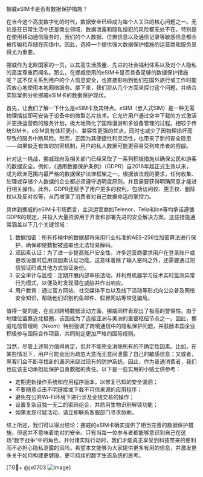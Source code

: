 挪威eSIM卡是否有数据保护措施？

在当今这个高度数字化的时代，数据安全已经成为每个人关注的核心问题之一。无论是在日常生活中还是商业领域，数据泄露和隐私侵犯的风险都无处不在。特别是在使用移动通信服务时，我们的个人数据、位置信息以及通信记录等敏感信息都会被传输和存储在网络中。因此，选择一个提供强大数据保护措施的运营商和服务显得尤为重要。

挪威作为北欧国家的一员，以其高生活质量、先进的社会福利体系以及对个人隐私的高度尊重而闻名。那么，在挪威使用的eSIM卡是否具备足够的数据保护措施呢？这不仅关系到用户的个人信息安全，也直接影响到他们在国外旅行或工作时能否放心地使用本地网络服务。接下来，我们将从几个方面来探讨这个问题，并结合实际案例分析挪威eSIM卡的数据保护现状。

首先，让我们了解一下什么是eSIM卡及其特点。eSIM（嵌入式SIM）是一种无需物理插拔即可安装于设备中的微型芯片技术。它允许用户通过空中下载的方式激活并更换运营商的服务计划，极大地简化了国际漫游和多设备管理的过程。相较于传统SIM卡，eSIM具有体积更小、兼容性更强的优点，同时也减少了因物理损坏而导致的服务中断风险。然而，正因为其便捷性和灵活性，也带来了新的安全隐患——如果缺乏有效的加密机制，用户的私人数据可能更容易受到攻击者的觊觎。

针对这一挑战，挪威政府及相关部门已经采取了一系列积极措施以确保公民和游客的数据安全。例如，《通用数据保护条例》（GDPR）自2018年起正式生效以来，成为欧洲范围内最严格的数据保护法律框架之一。根据该法规的要求，任何收集、处理或存储个人数据的企业都必须遵守透明度原则，并且需要获得明确同意才能进行相关操作。此外，GDPR还赋予了用户更多的权利，包括访问权、更正权、删除权以及反对权等，从而增强了消费者对自己数据命运的掌控力。

具体到挪威的eSIM卡市场而言，主流运营商如Telenor、Telia和Ice等均承诺遵循GDPR的规定，并投入大量资源用于开发和部署先进的安全解决方案。这些措施通常涵盖以下几个关键领域：

1. 数据加密：所有传输中的数据都将采用行业标准的AES-256位加密算法进行保护，确保即使数据被盗取也无法轻易解码。
2. 双因素认证：为了进一步提高账户安全性，许多运营商要求用户在登录账户或更改设置时启用双因素认证功能。这意味着除了输入密码之外，还需要通过短信验证码或其他方式验证身份。
3. 安全审计与监控：定期开展内部审核活动，并利用机器学习技术实时监测异常行为模式，以便及时发现潜在威胁并作出响应。
4. 用户教育：通过官方网站、社交媒体平台以及线下活动等形式向公众普及网络安全知识，帮助他们识别钓鱼邮件、假冒网站等常见骗局。

值得一提的是，在应对跨境数据流动方面，挪威同样表现出了极高的警惕性。由于地理位置靠近北极圈，该国成为了连接亚洲与美洲的重要枢纽节点之一。因此，挪威电信管理局（Nkom）特别强调了跨境通信中的隐私保护问题，并鼓励本国企业积极参与国际合作项目，共同制定更加严格的国际规则。

当然，尽管上述努力值得肯定，但并不能完全消除所有的不确定性因素。比如，在某些情况下，用户可能会因为疏忽大意而无意间泄露了自己的敏感信息；又或者，黑客们会不断寻找新的漏洞来绕过现有的防护系统。因此，作为普通消费者，我们也应该主动承担起保护自身数据的责任。以下是一些实用的小贴士供参考：

- 定期更新操作系统和应用程序版本，以修复已知的安全漏洞；
- 不要随意点击不明链接或下载不可信来源的应用程序；
- 避免在公共Wi-Fi环境下进行涉及金钱交易的操作；
- 设置复杂且独一无二的密码组合，并启用生物识别解锁功能；
- 如果发现可疑活动，请立即联系客服部门寻求协助。

综上所述，我们可以得出结论：挪威的eSIM卡确实提供了相当完善的数据保护措施，但这并不意味着绝对的安全。只有当每一位参与者都能够意识到自己在这场“数字战争”中的角色，并付诸实际行动时，我们才能真正享受到科技带来的便利而不必担心隐私泄露的风险。希望本文能够为大家提供更多有用的信息，并激发更多关于如何构建更健康、更可持续的数字生态系统的思考。

[TG💪+ @jx0703 ![Image](https://github.com/user-attachments/assets/dbca1d08-cadb-493c-b0ec-ad6f7a83f270)]
